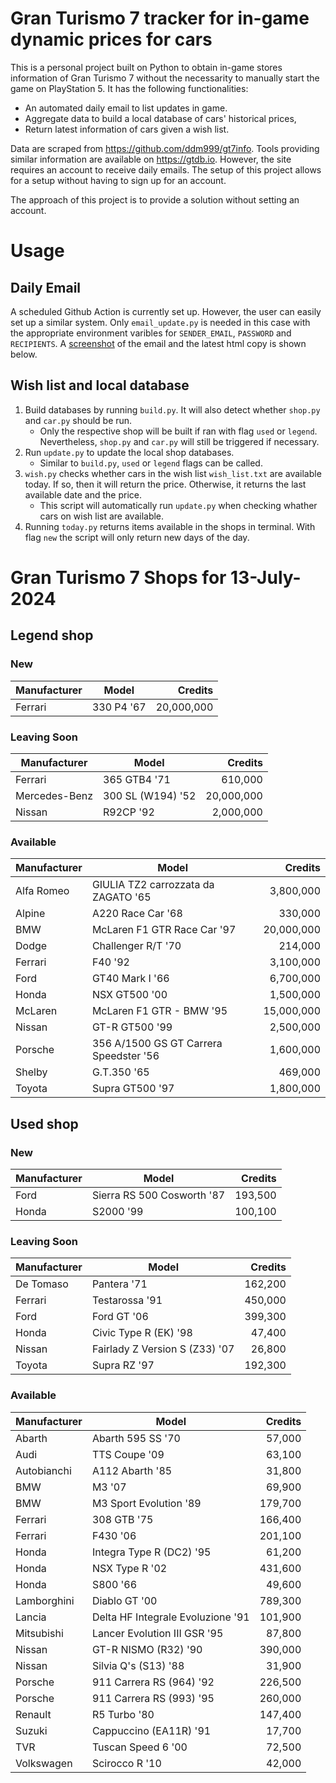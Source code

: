 # Gran Turismo 7 tracker for in-game dynamic prices for cars

This is a personal project built on Python to obtain in-game stores information of Gran Turismo 7 without the necessarity to manually start the game on PlayStation 5. It has the following functionalities:

- An automated daily email to list updates in game.
- Aggregate data to build a local database of cars' historical prices,
- Return latest information of cars given a wish list.

Data are scraped from https://github.com/ddm999/gt7info. Tools providing similar information are available on https://gtdb.io. However, the site requires an account to receive daily emails. The setup of this project allows for a setup without having to sign up for an account.

The approach of this project is to provide a solution without setting an account.

# Usage

## Daily Email

A scheduled Github Action is currently set up. However, the user can easily set up a similar system. Only `email_update.py` is needed in this case with the appropriate environment varibles for `SENDER_EMAIL`, `PASSWORD` and `RECIPIENTS`. A [screenshot](https://raw.githubusercontent.com/marcohoucheng/Gran-Turismo-7-Price-Tracker/main/data/email_screenshot.png) of the email and the latest html copy is shown below.

## Wish list and local database

1. Build databases by running `build.py`. It will also detect whether `shop.py` and `car.py` should be run.
    - Only the respective shop will be built if ran with flag `used` or `legend`. Nevertheless, `shop.py` and `car.py` will still be triggered if necessary.
2. Run `update.py` to update the local shop databases.
    - Similar to `build.py`, `used` or `legend` flags can be called.
3. `wish.py` checks whether cars in the wish list `wish_list.txt` are available today. If so, then it will return the price. Otherwise, it returns the last available date and the price.
    - This script will automatically run `update.py` when checking whather cars on wish list are available.
4. Running `today.py` returns items available in the shops in terminal. With flag `new` the script will only return new days of the day.


# Gran Turismo 7 Shops for 13-July-2024



## Legend shop

### New
 | Manufacturer | Model | Credits |
 | --- | --- | --: |
|Ferrari|330 P4 '67|20,000,000|

### Leaving Soon
 | Manufacturer | Model | Credits |
 | --- | --- | --: |
|Ferrari|365 GTB4 '71|610,000|
|Mercedes-Benz|300 SL (W194) '52|20,000,000|
|Nissan|R92CP '92|2,000,000|

### Available
 | Manufacturer | Model | Credits |
 | --- | --- | --: |
|Alfa Romeo|GIULIA TZ2 carrozzata da ZAGATO '65|3,800,000|
|Alpine|A220 Race Car '68|330,000|
|BMW|McLaren F1 GTR Race Car '97|20,000,000|
|Dodge|Challenger R/T '70|214,000|
|Ferrari|F40 '92|3,100,000|
|Ford|GT40 Mark I '66|6,700,000|
|Honda|NSX GT500 '00|1,500,000|
|McLaren|McLaren F1 GTR - BMW '95|15,000,000|
|Nissan|GT-R GT500 '99|2,500,000|
|Porsche|356 A/1500 GS GT Carrera Speedster '56|1,600,000|
|Shelby|G.T.350 '65|469,000|
|Toyota|Supra GT500 '97|1,800,000|


## Used shop

### New
 | Manufacturer | Model | Credits |
 | --- | --- | --: |
|Ford|Sierra RS 500 Cosworth '87|193,500|
|Honda|S2000 '99|100,100|

### Leaving Soon
 | Manufacturer | Model | Credits |
 | --- | --- | --: |
|De Tomaso|Pantera '71|162,200|
|Ferrari|Testarossa '91|450,000|
|Ford|Ford GT '06|399,300|
|Honda|Civic Type R (EK) '98|47,400|
|Nissan|Fairlady Z Version S (Z33) '07|26,800|
|Toyota|Supra RZ '97|192,300|

### Available
 | Manufacturer | Model | Credits |
 | --- | --- | --: |
|Abarth|Abarth 595 SS '70|57,000|
|Audi|TTS Coupe '09|63,100|
|Autobianchi|A112 Abarth '85|31,800|
|BMW|M3 '07|69,900|
|BMW|M3 Sport Evolution '89|179,700|
|Ferrari|308 GTB '75|166,400|
|Ferrari|F430 '06|201,100|
|Honda|Integra Type R (DC2) '95|61,200|
|Honda|NSX Type R '02|431,600|
|Honda|S800 '66|49,600|
|Lamborghini|Diablo GT '00|789,300|
|Lancia|Delta HF Integrale Evoluzione '91|101,900|
|Mitsubishi|Lancer Evolution III GSR '95|87,800|
|Nissan|GT-R NISMO (R32) '90|390,000|
|Nissan|Silvia Q's (S13) '88|31,900|
|Porsche|911 Carrera RS (964) '92|226,500|
|Porsche|911 Carrera RS (993) '95|260,000|
|Renault|R5 Turbo '80|147,400|
|Suzuki|Cappuccino (EA11R) '91|17,700|
|TVR|Tuscan Speed 6 '00|72,500|
|Volkswagen|Scirocco R '10|42,000|
